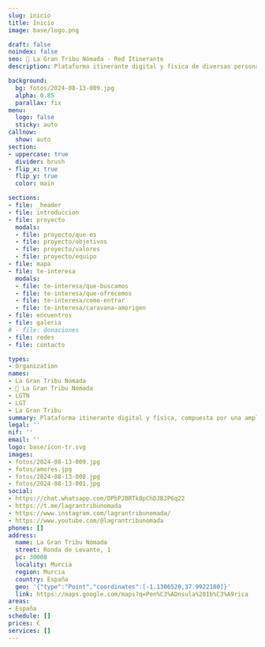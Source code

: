 ```yaml
---
slug: inicio
title: Inicio
image: base/logo.png

draft: false
noindex: false
seo: 👣 La Gran Tribu Nómada - Red Itinerante
description: Plataforma itinerante digital y física de diversas personas con valores similares, para potenciar dones y desarrollar una vida compartida, libre y dinámica.

background:
  bg: fotos/2024-08-13-009.jpg
  alpha: 0.85
  parallax: fix
menu:
  logo: false
  sticky: auto
callnow:
  show: auto
section:
- uppercase: true
  divider: brush
- flip_x: true
  flip_y: true
  color: main

sections:
- file: _header
- file: introduccion
- file: proyecto
  modals:
  - file: proyecto/que-es
  - file: proyecto/objetivos
  - file: proyecto/valores
  - file: proyecto/equipo
- file: mapa
- file: te-interesa
  modals:
  - file: te-interesa/que-buscamos
  - file: te-interesa/que-ofrecemos
  - file: te-interesa/como-entrar
  - file: te-interesa/caravana-amorigen
- file: encuentros
- file: galeria
# - file: donaciones
- file: redes
- file: contacto

types:
- Organization
names:
- La Gran Tribu Nómada
- 👣 La Gran Tribu Nómada
- LGTN
- LGT
- La Gran Tribu
summary: Plataforma itinerante digital y física, compuesta por una amplia diversidad de personas con un enfoque de vida y valores similares, que buscan potenciar sus dones y desarrollar una vida compartida, libre y dinámica.
legal: ''
nif: ''
email: ''
logo: base/icon-tr.svg
images:
- fotos/2024-08-13-009.jpg
- fotos/amores.jpg
- fotos/2024-08-13-008.jpg
- fotos/2024-08-13-001.jpg
social:
- https://chat.whatsapp.com/DPbPJBRTk8pChDJBJP6q22
- https://t.me/lagrantribunomada
- https://www.instagram.com/lagrantribunomada/
- https://www.youtube.com/@lagrantribunomada
phones: []
address:
  name: La Gran Tribu Nómada
  street: Ronda de Levante, 1
  pc: 30008
  locality: Murcia
  region: Murcia
  country: España
  geo: '{"type":"Point","coordinates":[-1.1306520,37.9922180]}'
  link: https://maps.google.com/maps?q=Pen%C3%ADnsula%20Ib%C3%A9rica
areas:
- España
schedule: []
prices: €
services: []
---
```

